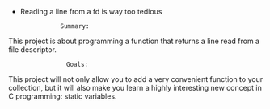 - Reading a line from a fd is way too tedious


                  Summary:
This project is about programming a function that returns a line
                 read from a file descriptor.
                 
                    Goals:
This project will not only allow you to add a very convenient function to your collection,
but it will also make you learn a highly interesting new concept in C programming: static
variables.


